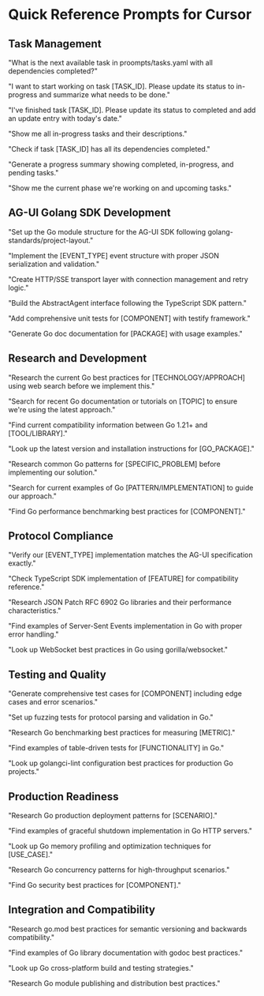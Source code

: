 # Quick Reference Prompts for Cursor

## Task Management
"What is the next available task in proompts/tasks.yaml with all dependencies completed?"

"I want to start working on task [TASK_ID]. Please update its status to in-progress and summarize what needs to be done."

"I've finished task [TASK_ID]. Please update its status to completed and add an update entry with today's date."

"Show me all in-progress tasks and their descriptions."

"Check if task [TASK_ID] has all its dependencies completed."

"Generate a progress summary showing completed, in-progress, and pending tasks."

"Show me the current phase we're working on and upcoming tasks."

## AG-UI Golang SDK Development
"Set up the Go module structure for the AG-UI SDK following golang-standards/project-layout."

"Implement the [EVENT_TYPE] event structure with proper JSON serialization and validation."

"Create HTTP/SSE transport layer with connection management and retry logic."

"Build the AbstractAgent interface following the TypeScript SDK pattern."

"Add comprehensive unit tests for [COMPONENT] with testify framework."

"Generate Go doc documentation for [PACKAGE] with usage examples."

## Research and Development
"Research the current Go best practices for [TECHNOLOGY/APPROACH] using web search before we implement this."

"Search for recent Go documentation or tutorials on [TOPIC] to ensure we're using the latest approach."

"Find current compatibility information between Go 1.21+ and [TOOL/LIBRARY]."

"Look up the latest version and installation instructions for [GO_PACKAGE]."

"Research common Go patterns for [SPECIFIC_PROBLEM] before implementing our solution."

"Search for current examples of Go [PATTERN/IMPLEMENTATION] to guide our approach."

"Find Go performance benchmarking best practices for [COMPONENT]."

## Protocol Compliance
"Verify our [EVENT_TYPE] implementation matches the AG-UI specification exactly."

"Check TypeScript SDK implementation of [FEATURE] for compatibility reference."

"Research JSON Patch RFC 6902 Go libraries and their performance characteristics."

"Find examples of Server-Sent Events implementation in Go with proper error handling."

"Look up WebSocket best practices in Go using gorilla/websocket."

## Testing and Quality
"Generate comprehensive test cases for [COMPONENT] including edge cases and error scenarios."

"Set up fuzzing tests for protocol parsing and validation in Go."

"Research Go benchmarking best practices for measuring [METRIC]."

"Find examples of table-driven tests for [FUNCTIONALITY] in Go."

"Look up golangci-lint configuration best practices for production Go projects."

## Production Readiness
"Research Go production deployment patterns for [SCENARIO]."

"Find examples of graceful shutdown implementation in Go HTTP servers."

"Look up Go memory profiling and optimization techniques for [USE_CASE]."

"Research Go concurrency patterns for high-throughput scenarios."

"Find Go security best practices for [COMPONENT]."

## Integration and Compatibility
"Research go.mod best practices for semantic versioning and backwards compatibility."

"Find examples of Go library documentation with godoc best practices."

"Look up Go cross-platform build and testing strategies."

"Research Go module publishing and distribution best practices." 